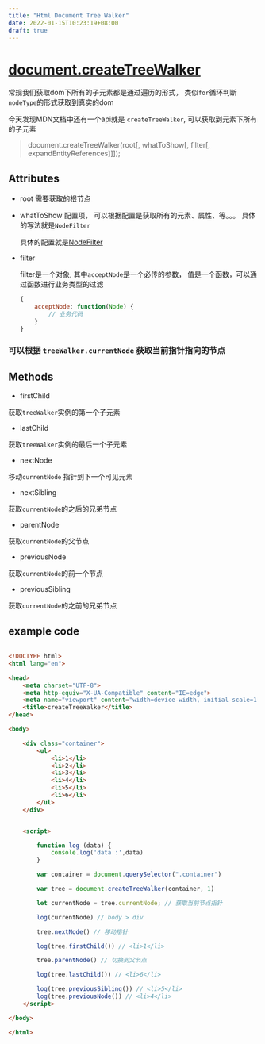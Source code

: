 ```yaml
---
title: "Html Document Tree Walker"
date: 2022-01-15T10:23:19+08:00
draft: true
---
```


# [document.createTreeWalker](https://developer.mozilla.org/en-US/docs/Web/API/Document/createTreeWalker)

常规我们获取dom下所有的子元素都是通过遍历的形式， 类似`for`循环判断`nodeType`的形式获取到真实的dom

今天发现MDN文档中还有一个api就是 `createTreeWalker`, 可以获取到元素下所有的子元素


> document.createTreeWalker(root[, whatToShow[, filter[, expandEntityReferences]]]);


## Attributes

- root 需要获取的根节点

- whatToShow 配置项， 可以根据配置是获取所有的元素、属性、等。。。 具体的写法就是`NodeFilter`
 
    具体的配置就是[NodeFilter](https://www.w3.org/TR/DOM-Level-2-Traversal-Range/traversal.html#Traversal-NodeFilter)

- filter

    filter是一个对象, 其中`acceptNode`是一个必传的参数， 值是一个函数，可以通过函数进行业务类型的过滤

    ```js
    {
        acceptNode: function(Node) {
            // 业务代码
        }
    }
    ``` 


### 可以根据 `treeWalker.currentNode` 获取当前指针指向的节点

## Methods

- firstChild

获取`treeWalker`实例的第一个子元素

- lastChild

获取`treeWalker`实例的最后一个子元素

- nextNode

移动`currentNode` 指针到下一个可见元素

- nextSibling

获取`currentNode`的之后的兄弟节点

- parentNode

获取`currentNode`的父节点

- previousNode

获取`currentNode`的前一个节点

- previousSibling

获取`currentNode`的之前的兄弟节点





## example code


```html

<!DOCTYPE html>
<html lang="en">

<head>
    <meta charset="UTF-8">
    <meta http-equiv="X-UA-Compatible" content="IE=edge">
    <meta name="viewport" content="width=device-width, initial-scale=1.0">
    <title>createTreeWalker</title>
</head>

<body>

    <div class="container">
        <ul>
            <li>1</li>
            <li>2</li>
            <li>3</li>
            <li>4</li>
            <li>5</li>
            <li>6</li>
        </ul>
    </div>


    <script>

        function log (data) {
            console.log('data :',data)
        }

        var container = document.querySelector(".container")

        var tree = document.createTreeWalker(container, 1)

        let currentNode = tree.currentNode; // 获取当前节点指针

        log(currentNode) // body > div

        tree.nextNode() // 移动指针

        log(tree.firstChild()) // <li>1</li>

        tree.parentNode() // 切换到父节点

        log(tree.lastChild()) // <li>6</li>

        log(tree.previousSibling()) // <li>5</li>
        log(tree.previousNode()) // <li>4</li>
    </script>

</body>

</html>

```




